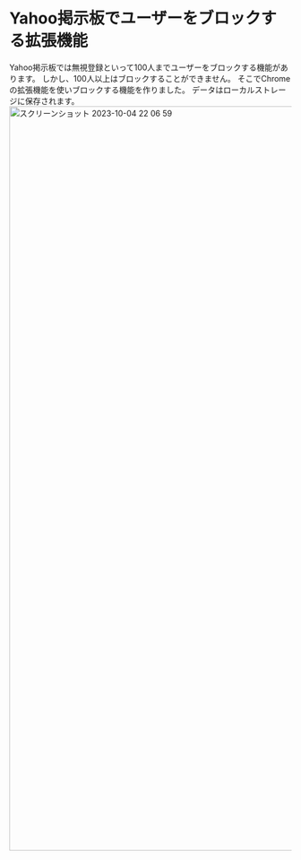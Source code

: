 # Yahoo掲示板でユーザーをブロックする拡張機能
Yahoo掲示板では無視登録といって100人までユーザーをブロックする機能があります。
しかし、100人以上はブロックすることができません。
そこでChromeの拡張機能を使いブロックする機能を作りました。
データはローカルストレージに保存されます。
<img width="1328" alt="スクリーンショット 2023-10-04 22 06 59" src="https://github.com/kuroro-31/yahoo_bulletin_board_user_block/assets/34049491/a83b5306-cf04-4446-b6ad-654c076e14d3">
